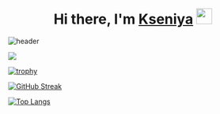 <h1 align="center">Hi there, I'm <a href="[https://prischepova.ru/](https://github.com/Prischepova)" target="_blank">Kseniya</a> 
<img src="https://github.com/blackcater/blackcater/raw/main/images/Hi.gif" height="32"/></h1>

![header](https://capsule-render.vercel.app/api?type=waving&color=gradient&height=256&section=header&text=Hi!%20I'm%20Kseniya&fontSize=75&animation=fadeIn&fontAlignY=38&desc=Welcome%20to%20my%20GitHub%20profile!&descAlignY=100&descAlign=62)

![](https://komarev.com/ghpvc/?username=Prischepova)

[![trophy](https://github-profile-trophy.vercel.app/?username=Prischepova&theme=gruvbox&row=1&column=8&no-frame=true)](https://github.com/Prischepova/Prischepova)

[![GitHub Streak](https://streak-stats.demolab.com/?user=Prischepova&theme=sunset-gradient)](https://git.io/streak-stats)



[![Top Langs](https://github-readme-stats.vercel.app/api/top-langs/?username=Prischepova)](https://github.com/Prischepova/Prischepova)

